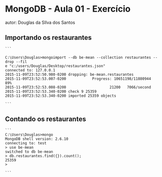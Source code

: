 # MongoDB - Aula 01 - Exercício
autor: Douglas da SIlva dos Santos

## Importando os restaurantes

	```

    C:\Users\Douglas>mongoimport --db be-mean --collection restaurantes --drop --fil
	e "c:/users/Douglas/Desktop/restaurantes.json"
	connected to: 127.0.0.1
	2015-11-09T23:52:50.980-0200 dropping: be-mean.restaurantes
	2015-11-09T23:52:53.007-0200            Progress: 10651198/11880944     89%
	2015-11-09T23:52:53.008-0200                    21200   7066/second
	2015-11-09T23:52:53.340-0200 check 9 25359
	2015-11-09T23:52:53.340-0200 imported 25359 objects

	```

## Contando os restaurantes

    ```
    C:\Users\Douglas>mongo
	MongoDB shell version: 2.6.10
	connecting to: test
	> use be-mean
	switched to db be-mean
	> db.restaurantes.find({}).count();
	25359
	>

    ```